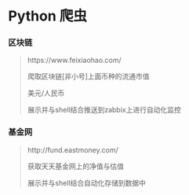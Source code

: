 <h1>Python 爬虫</h1>
<h3>区块链</h3>
<blockquote>
  <p>https://www.feixiaohao.com/</p>
  <p>爬取区块链[非小号]上面币种的流通市值</p>
  <p>美元/人民币</p>
  <p>展示并与shell结合推送到zabbix上进行自动化监控</p>
</blockquote>

<h3>基金网</h3>
<blockquote>
   <p>http://fund.eastmoney.com/</p>
   <p>获取天天基金网上的净值与估值</p>
   <p>展示并与shell结合自动化存储到数据中</p>
</blockquote>
